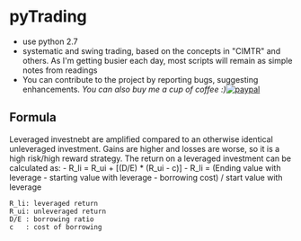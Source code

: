 # pyTrading
- use python 2.7
- systematic and swing trading, based on the concepts in "CIMTR" and others. As I'm getting busier each day, most scripts will remain as simple notes from readings
- You can contribute to the project by reporting bugs, suggesting enhancements. 
*You can also buy me a cup of coffee :)*[![paypal](http://rickrduncan.com/wp-content/uploads/2017/11/buy-me-coffee-paypal.png)](https://paypal.me/boyac?locale.x=en_US)

## Formula
Leveraged investnebt are amplified compared to an otherwise identical unleveraged investment.
	Gains are higher and losses are worse, so it is a high risk/high reward strategy.
	The return on a leveraged investment can be calculated as:
	- R_li = R_ui + [(D/E) * (R_ui - c)]
  	- R_li = (Ending value with leverage - starting value with leverage - borrowing cost) / start value with leverage

	R_li: leveraged return
	R_ui: unleveraged return
	D/E : borrowing ratio
	c   : cost of borrowing
